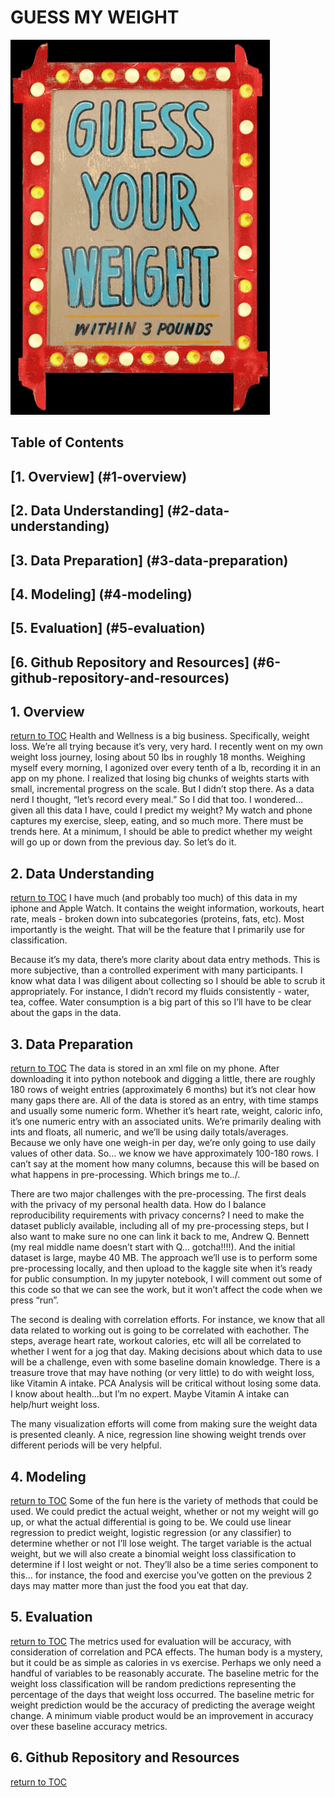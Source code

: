 # GUESS MY WEIGHT 

![guess_your_weight.gif](images/guess_your_weight.gif)

## Table of Contents
## [1. Overview] (#1-overview)
## [2. Data Understanding] (#2-data-understanding)
## [3. Data Preparation] (#3-data-preparation)
## [4. Modeling] (#4-modeling)
## [5. Evaluation] (#5-evaluation)
## [6. Github Repository and Resources] (#6-github-repository-and-resources)


## 1. Overview
[return to TOC](#table-of-contents)
Health and Wellness is a big business. Specifically, weight loss. We’re all trying because it’s very, very hard. I recently went on my own weight loss journey, losing about 50 lbs in roughly 18 months. Weighing myself every morning, I agonized over every tenth of a lb, recording it in an app on my phone. I realized that losing big chunks of weights starts with small, incremental progress on the scale. But I didn’t stop there. As a data nerd I thought, “let’s record every meal.” So I did that too. I wondered… given all this data I have, could I predict my weight? My watch and phone captures my exercise, sleep, eating, and so much more. There must be trends here. At a minimum, I should be able to predict whether my weight will go up or down from the previous day. So let’s do it.

## 2. Data Understanding
[return to TOC](#table-of-contents)
I have much (and probably too much) of this data in my iphone and Apple Watch. It contains the weight information, workouts, heart rate, meals - broken down into subcategories (proteins, fats, etc). Most importantly is the weight. That will be the feature that I primarily use for classification.  

Because it’s my data, there’s more clarity about data entry methods. This is more subjective, than a controlled experiment with many participants. I know what data I was diligent about collecting so I should be able to scrub it appropriately. For instance, I didn’t record my fluids consistently - water, tea, coffee. Water consumption is a big part of this so I’ll have to be clear about the gaps in the data. 


## 3. Data Preparation
[return to TOC](#table-of-contents)
The data is stored in an xml file on my phone. After downloading it into python notebook and digging a little, there are roughly 180 rows of weight entries (approximately 6 months) but it’s not clear how many gaps there are. All of the data is stored as an entry, with time stamps and usually some numeric form. Whether it’s heart rate, weight, caloric info, it’s one numeric entry with an associated units. We’re primarily dealing with ints and floats, all numeric, and we’ll be using daily totals/averages. Because we only have one weigh-in per day, we’re only going to use daily values of other data. So… we know we have approximately 100-180 rows. I can’t say at the moment how many columns, because this will be based on what happens in pre-processing. Which brings me to../.

There are two major challenges with the pre-processing. The first deals with the privacy of my personal health data. How do I balance reproducibility requirements with privacy concerns? I need to make the dataset publicly available, including all of my pre-processing steps, but I also want to make sure no one can link it back to me, Andrew Q. Bennett (my real middle name doesn’t start with Q… gotcha!!!!). And the initial dataset is large, maybe 40 MB. The approach we’ll use is to perform some pre-processing locally, and then upload to the kaggle site when it’s ready for public consumption. In my jupyter notebook, I will comment out some of this code so that we can see the work, but it won’t affect the code when we press “run”.

The second is dealing with correlation efforts. For instance, we know that all data related to working out is going to be correlated with eachother. The steps, average heart rate, workout calories, etc will all be correlated to whether I went for a jog that day. Making decisions about which data to use will be a challenge, even with some baseline domain knowledge. There is a treasure trove that may have nothing (or very little) to do with weight loss, like Vitamin A intake. PCA Analysis will be critical without losing some data. I know about health…but I’m no expert. Maybe Vitamin A intake can help/hurt weight loss.

The many visualization efforts will come from making sure the weight data is presented cleanly. A nice, regression line showing weight trends over different periods will be very helpful.

## 4. Modeling
[return to TOC](#table-of-contents)
Some of the fun here is the variety of methods that could be used. We could predict the actual weight, whether or not my weight will go up, or what the actual differential is going to be. We could use linear regression to predict weight, logistic regression (or any classifier) to determine whether or not I’ll lose weight. The target variable is the actual weight, but we will also create a binomial weight loss classification to determine if I lost weight or not. They’ll also be a time series component to this… for instance, the food and exercise you’ve gotten on the previous 2 days may matter more than just the food you eat that day.

## 5. Evaluation
[return to TOC](#table-of-contents)
The metrics used for evaluation will be accuracy, with consideration of correlation and PCA effects. The human body is a mystery, but it could be as simple as calories in vs exercise. Perhaps we only need a handful of variables to be reasonably accurate. The baseline metric for the weight loss classification will be random predictions representing the percentage of the days that weight loss occurred. The baseline metric for weight prediction would be the accuracy of predicting the average weight change. A minimum viable product would be an improvement in accuracy over these baseline accuracy metrics.

## 6. Github Repository and Resources
[return to TOC](#table-of-contents)


